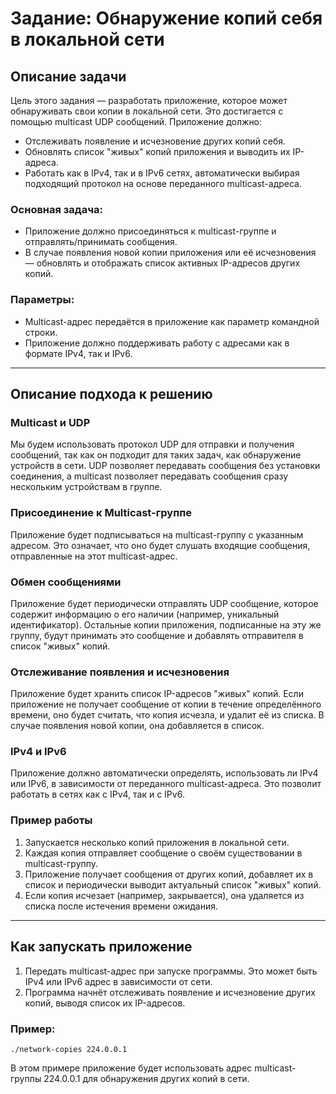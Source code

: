 
# Задание: Обнаружение копий себя в локальной сети

## Описание задачи

Цель этого задания — разработать приложение, которое может обнаруживать свои копии в локальной сети. Это достигается с помощью multicast UDP сообщений. Приложение должно:
- Отслеживать появление и исчезновение других копий себя.
- Обновлять список "живых" копий приложения и выводить их IP-адреса.
- Работать как в IPv4, так и в IPv6 сетях, автоматически выбирая подходящий протокол на основе переданного multicast-адреса.

### Основная задача:
- Приложение должно присоединяться к multicast-группе и отправлять/принимать сообщения.
- В случае появления новой копии приложения или её исчезновения — обновлять и отображать список активных IP-адресов других копий.

### Параметры:
- Multicast-адрес передаётся в приложение как параметр командной строки.
- Приложение должно поддерживать работу с адресами как в формате IPv4, так и IPv6.

---

## Описание подхода к решению

### Multicast и UDP
Мы будем использовать протокол UDP для отправки и получения сообщений, так как он подходит для таких задач, как обнаружение устройств в сети. UDP позволяет передавать сообщения без установки соединения, а multicast позволяет передавать сообщения сразу нескольким устройствам в группе.

### Присоединение к Multicast-группе
Приложение будет подписываться на multicast-группу с указанным адресом. Это означает, что оно будет слушать входящие сообщения, отправленные на этот multicast-адрес.

### Обмен сообщениями
Приложение будет периодически отправлять UDP сообщение, которое содержит информацию о его наличии (например, уникальный идентификатор). Остальные копии приложения, подписанные на эту же группу, будут принимать это сообщение и добавлять отправителя в список "живых" копий.

### Отслеживание появления и исчезновения
Приложение будет хранить список IP-адресов "живых" копий. Если приложение не получает сообщение от копии в течение определённого времени, оно будет считать, что копия исчезла, и удалит её из списка. В случае появления новой копии, она добавляется в список.

### IPv4 и IPv6
Приложение должно автоматически определять, использовать ли IPv4 или IPv6, в зависимости от переданного multicast-адреса. Это позволит работать в сетях как с IPv4, так и с IPv6.

### Пример работы
1. Запускается несколько копий приложения в локальной сети.
2. Каждая копия отправляет сообщение о своём существовании в multicast-группу.
3. Приложение получает сообщения от других копий, добавляет их в список и периодически выводит актуальный список "живых" копий.
4. Если копия исчезает (например, закрывается), она удаляется из списка после истечения времени ожидания.

---

## Как запускать приложение

1. Передать multicast-адрес при запуске программы. Это может быть IPv4 или IPv6 адрес в зависимости от сети.
2. Программа начнёт отслеживать появление и исчезновение других копий, выводя список их IP-адресов.

### Пример:
```
./network-copies 224.0.0.1
```

В этом примере приложение будет использовать адрес multicast-группы 224.0.0.1 для обнаружения других копий в сети.

